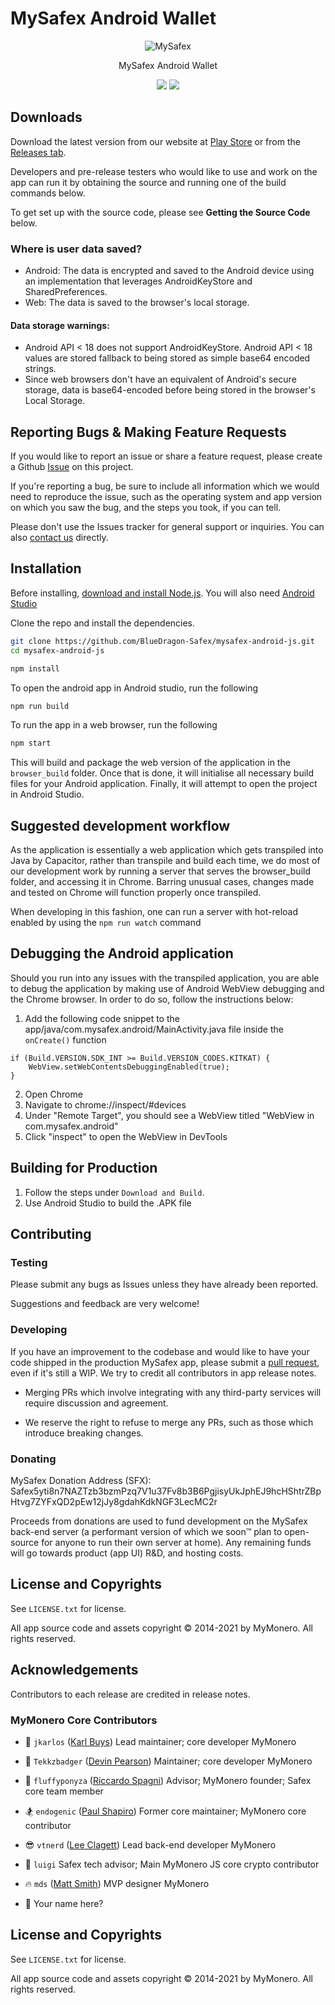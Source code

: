 # MySafex Android Wallet 

<p align="center">
  <img alt="MySafex" src="https://drive.google.com/file/d/1VQlytjffC6oST-TpHy6egVaH1Is6CooJ/view?usp=sharing">
</p>

<p align="center">
  MySafex Android Wallet
</p>

<p align="center">
  <a href="https://snyk.io/test/github/mysafex/mysafex-utils"><img src="https://drive.google.com/file/d/1VQlytjffC6oST-TpHy6egVaH1Is6CooJ/view?usp=sharing"></a>
  <a href="https://opensource.org/licenses/BSD-3-Clause"><img src="https://img.shields.io/badge/License-BSD%203--Clause-blue.svg"></a>
</p>

## Downloads

Download the latest version from our website at [Play Store](https://play.google.com/store/apps/details?id=com.mysafex.official_android_application) or from the [Releases tab](https://github.com/BlueDragon-Safex/mysafex-android-js/releases/latest).

Developers and pre-release testers who would like to use and work on the app can run it by obtaining the source and running one of the build commands below.

To get set up with the source code, please see **Getting the Source Code** below.

### Where is user data saved?

* Android: The data is encrypted and saved to the Android device using an implementation that leverages AndroidKeyStore and SharedPreferences.
* Web: The data is saved to the browser's local storage.

#### Data storage warnings: 

* Android API < 18 does not support AndroidKeyStore. Android API < 18 values are stored fallback to being stored as simple base64 encoded strings. 
* Since web browsers don't have an equivalent of Android's secure storage, data is base64-encoded before being stored in the browser's Local Storage.

## Reporting Bugs & Making Feature Requests

If you would like to report an issue or share a feature request, please create a Github [Issue](https://github.com/BlueDragon-Safex/safex-android-js/issues) on this project.

If you're reporting a bug, be sure to include all information which we would need to reproduce the issue, such as the operating system and app version on which you saw the bug, and the steps you took, if you can tell. 

Please don't use the Issues tracker for general support or inquiries. You can also [contact us](https://globalsafex.com/support) directly.

## Installation

Before installing, [download and install Node.js](https://nodejs.org/en/download/). You will also need [Android Studio](https://developer.android.com/studio)

Clone the repo and install the dependencies.
```bash
git clone https://github.com/BlueDragon-Safex/mysafex-android-js.git
cd mysafex-android-js
```
```bash
npm install
```

To open the android app in Android studio, run the following
```bash
npm run build
```

To run the app in a web browser, run the following
```bash
npm start
```

This will build and package the web version of the application in the `browser_build` folder. Once that is done, it will initialise all necessary build files for your Android application. Finally, it will attempt to open the project in Android Studio.  

## Suggested development workflow

As the application is essentially a web application which gets transpiled into Java by Capacitor, rather than transpile and build each time, we do most of our development work by running a server that serves the browser_build folder, and accessing it in Chrome. Barring unusual cases, changes made and tested on Chrome will function properly once transpiled.

When developing in this fashion, one can run a server with hot-reload enabled by using the `npm run watch` command

## Debugging the Android application

Should you run into any issues with the transpiled application, you are able to debug the application by making use of Android WebView debugging and the Chrome browser. In order to do so, follow the instructions below: 

1. Add the following code snippet to the app/java/com.mysafex.android/MainActivity.java file inside the `onCreate()` function

```
if (Build.VERSION.SDK_INT >= Build.VERSION_CODES.KITKAT) {
    WebView.setWebContentsDebuggingEnabled(true);
}
```
2. Open Chrome
3. Navigate to chrome://inspect/#devices
4. Under "Remote Target", you should see a WebView titled "WebView in com.mysafex.android"
5. Click "inspect" to open the WebView in DevTools


## Building for Production

1. Follow the steps under `Download and Build`.
2. Use Android Studio to build the .APK file

## Contributing

### Testing

Please submit any bugs as Issues unless they have already been reported.

Suggestions and feedback are very welcome!


### Developing

If you have an improvement to the codebase and would like to have your code shipped in the production MySafex app, please submit a [pull request](https://help.github.com/articles/about-pull-requests/), even if it's still a WIP. We try to credit all contributors in app release notes.

* Merging PRs which involve integrating with any third-party services will require discussion and agreement.  

* We reserve the right to refuse to merge any PRs, such as those which introduce breaking changes.

### Donating

MySafex Donation Address (SFX): Safex5yti8n7NAZTzb3bzmPzq7V1u37Fv8b3B6PgjisyUkJphEJ9hcHShtrZBpHtvg7ZYFxQD2pEw12jJy8gdahKdkNGF3LecMC2r

Proceeds from donations are used to fund development on the MySafex back-end server (a performant version of which we soon™ plan to open-source for anyone to run their own server at home). Any remaining funds will go towards product (app UI) R&D, and hosting costs.

## License and Copyrights

See `LICENSE.txt` for license.

All app source code and assets copyright © 2014-2021 by MyMonero. All rights reserved.

## Acknowledgements

Contributors to each release are credited in release notes.

### MyMonero Core Contributors

* 💱 `jkarlos` ([Karl Buys](https://github.com/karlbuys)) Lead maintainer; core developer MyMonero

* 🍕 `Tekkzbadger` ([Devin Pearson](https://github.com/devinpearson)) Maintainer; core developer MyMonero

* 🦄 `fluffyponyza` ([Riccardo Spagni](https://github.com/fluffypony)) Advisor; MyMonero founder; Safex core team member

* 🏂 `endogenic` ([Paul Shapiro](https://github.com/paulshapiro)) Former core maintainer; MyMonero core contributor

* 😎 `vtnerd` ([Lee Clagett](https://github.com/vtnerd)) Lead back-end developer MyMonero

* 🍄 `luigi` Safex tech advisor; Main MyMonero JS core crypto contributor

* 🔥 `mds` ([Matt Smith](http://mds.is)) MVP designer MyMonero

* 🌠 Your name here?

## License and Copyrights

See `LICENSE.txt` for license.

All app source code and assets copyright © 2014-2021 by MyMonero. All rights reserved.

